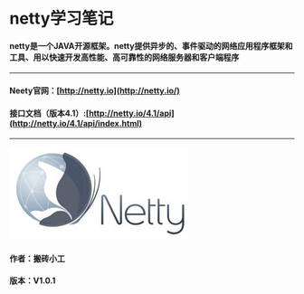 # netty学习笔记

#### 

#### netty是一个JAVA开源框架。netty提供异步的、事件驱动的网络应用程序框架和工具、用以快速开发高性能、高可靠性的网络服务器和客户端程序

---

#### Neety官网：[http://netty.io](http://netty.io/)

#### 接口文档（版本4.1）:[http://netty.io/4.1/api](http://netty.io/4.1/api/index.html)

---

![](/assets/u=890957247,1113523028&fm=27&gp=0.jpg)

#### 

#### 

#### 

#### 

#### 

#### 

#### 

#### 

#### 

#### 

#### 

#### **作者：搬砖小工**

#### 版本：V1.0.1



